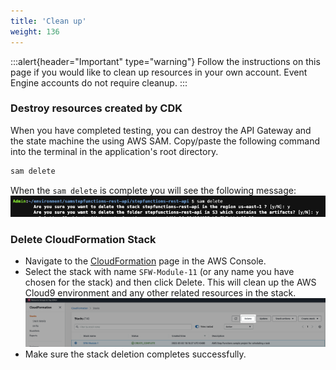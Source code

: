 ```yaml
---
title: 'Clean up'
weight: 136
---
```


:::alert{header="Important" type="warning"}
Follow the instructions on this page if you would like to clean up resources in your own account. Event Engine accounts do not require cleanup.
:::

### Destroy resources created by CDK

When you have completed testing, you can destroy the API Gateway and the state machine the using AWS SAM. Copy/paste the following command into the terminal in the application's root directory.

```bash
sam delete
```

When the `sam delete` is complete you will see the following message:
![SAM Delete](/static/img/module-11/sam-delete.png)

### Delete CloudFormation Stack

- Navigate to the [CloudFormation](https://console.aws.amazon.com/cloudformation/home) page in the AWS Console.
- Select the stack with name `SFW-Module-11` (or any name you have chosen for the stack) and then click Delete. This will clean up the AWS Cloud9 environment and any other related resources in the stack.
  ![CloudFormation delete](/static/img/setup/setup-cloudformation-delete.png)
- Make sure the stack deletion completes successfully.
